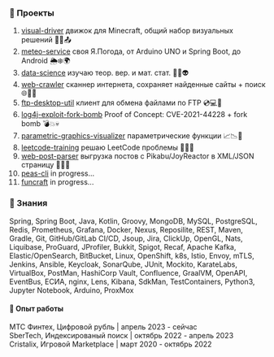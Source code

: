 ### 📂 Проекты

1. <a href="https://github.com/funcid/visual-driver">visual-driver</a> движок для Minecraft, общий набор визуальных решений 💎💽📤
2. <a href="https://github.com/funcid/meteo-service">meteo-service</a> своя Я.Погода, от Arduino UNO и Spring Boot, до Android 🌦❄🌍
3. <a href="https://github.com/funcid/data-science">data-science</a> изучаю теор. вер. и мат. стат. 🧠🤖👽
4. <a href="https://github.com/funcid/web-crawler">web-crawler</a> cканнер интернета, сохраняет найденные сайты + поиск 🌐💾🔱
5. <a href="https://github.com/funcid/ftp-desktop-util">ftp-desktop-util</a> клиент для обмена файлами по FTP 💿💻📂
6. <a href="https://github.com/funcid/log4j-exploit-fork-bomb">log4j-exploit-fork-bomb</a> Proof of Concept: CVE-2021-44228 + fork bomb 💣💥💀
7. <a href="https://github.com/funcid/parametric-graphics-visualizer">parametric-graphics-visualizer</a> параметрические функции 📈📉📨
8. <a href="https://github.com/funcid/leetcode-training">leetcode-training</a> решаю LeetCode проблемы 🤯🤓👺
9. <a href="https://github.com/funcid/web-post-parser">web-post-parser</a> выгрузка постов с Pikabu/JoyReactor в XML/JSON страницу 🤫💦📄
10. <a href="https://github.com/funcid/peas-cli">peas-cli</a> in progress...
11. <a href="https://github.com/funcid/peas-cli">funcraft</a> in progress...

### 🧠 Знания 
Spring, Spring Boot, Java, Kotlin, Groovy, MongoDB, MySQL, PostgreSQL, Redis, Prometheus, Grafana, Docker, Nexus, Reposilite, REST, Maven, Gradle, Git, GitHub/GitLab CI/CD, Jsoup, Jira, ClickUp, OpenGL, Nats, Liquibase, ProGuard, JProfiler, Bukkit, Spigot, Recaf, Apache Kafka, Elastic/OpenSearch, BitBucket, Linux, OpenShift, k8s, Istio, Envoy, mTLS, Jenkins, Ansible, Keycloak, SonarQube, JUnit, Mockito, KarateLabs, VirtualBox, PostMan, HashiCorp Vault, Confluence, GraalVM, OpenAPI, EventBus, ЕСИА, nginx, Lens, Kibana, SdkMan, TestContainers, Python3, Jupyter Notebook, Arduino, ProxMox



#### 💎 Опыт работы

МТС Финтех, Цифровой рубль | апрель 2023 - сейчас<br>
SberTech, Индексированый поиск | октябрь 2022 - апрель 2023<br>
Cristalix, Игровой Marketplace | март 2020 - октябрь 2022<br>
